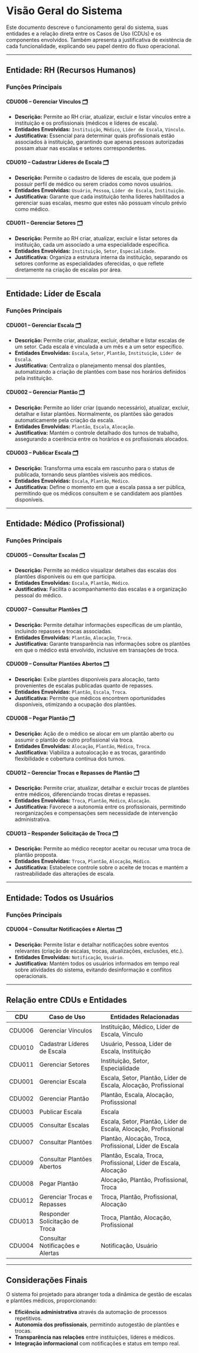 # Visão Geral do Sistema

Este documento descreve o funcionamento geral do sistema, suas entidades e a relação direta entre os Casos de Uso (CDUs) e os componentes envolvidos. Também apresenta a justificativa de existência de cada funcionalidade, explicando seu papel dentro do fluxo operacional.

---

## Entidade: RH (Recursos Humanos)

### Funções Principais

#### CDU006 – Gerenciar Vínculos [🗂️](../cdu/cdu006_Gerenciar_vínculos/detalhamento.md)
- **Descrição:** Permite ao RH criar, atualizar, excluir e listar vínculos entre a instituição e os profissionais (médicos e líderes de escala).
- **Entidades Envolvidas:** `Instituição`, `Médico`, `Líder de Escala`, `Vínculo`.
- **Justificativa:** Essencial para determinar quais profissionais estão associados à instituição, garantindo que apenas pessoas autorizadas possam atuar nas escalas e setores correspondentes.

#### CDU010 – Cadastrar Líderes de Escala [🗂️](../cdu/cdu010_Cadastrar_líderes_de_escala/detalhamento.md)
- **Descrição:** Permite o cadastro de líderes de escala, que podem já possuir perfil de médico ou serem criados como novos usuários.
- **Entidades Envolvidas:** `Usuário`, `Pessoa`, `Líder de Escala`, `Instituição`.
- **Justificativa:** Garante que cada instituição tenha líderes habilitados a gerenciar suas escalas, mesmo que estes não possuam vínculo prévio como médico.

#### CDU011 – Gerenciar Setores [🗂️](../cdu/cdu011_Gerenciar_setores/detalhamento.md)
- **Descrição:** Permite ao RH criar, atualizar, excluir e listar setores da instituição, cada um associado a uma especialidade específica.
- **Entidades Envolvidas:** `Instituição`, `Setor`, `Especialidade`.
- **Justificativa:** Organiza a estrutura interna da instituição, separando os setores conforme as especialidades oferecidas, o que reflete diretamente na criação de escalas por área.

---

## Entidade: Líder de Escala

### Funções Principais

#### CDU001 – Gerenciar Escala [🗂️](../cdu/cdu001_Gerenciar_escala/detalhamento.md)
- **Descrição:** Permite criar, atualizar, excluir, detalhar e listar escalas de um setor. Cada escala é vinculada a um mês e a um setor específico.
- **Entidades Envolvidas:** `Escala`, `Setor`, `Plantão`, `Instituição`, `Líder de Escala`.
- **Justificativa:** Centraliza o planejamento mensal dos plantões, automatizando a criação de plantões com base nos horários definidos pela instituição.

#### CDU002 – Gerenciar Plantão [🗂️](../cdu/cdu002_Gerenciar_plantão/detalhamento.md)
- **Descrição:** Permite ao líder criar (quando necessário), atualizar, excluir, detalhar e listar plantões. Normalmente, os plantões são gerados automaticamente pela criação da escala.
- **Entidades Envolvidas:** `Plantão`, `Escala`, `Alocação`.
- **Justificativa:** Mantém o controle detalhado dos turnos de trabalho, assegurando a coerência entre os horários e os profissionais alocados.

#### CDU003 – Publicar Escala [🗂️](../cdu/cdu003_Publicar_escala/detalhamento.md)
- **Descrição:** Transforma uma escala em rascunho para o status de publicada, tornando seus plantões visíveis aos médicos.
- **Entidades Envolvidas:** `Escala`, `Plantão`, `Médico`.
- **Justificativa:** Define o momento em que a escala passa a ser pública, permitindo que os médicos consultem e se candidatem aos plantões disponíveis.

---

## Entidade: Médico (Profissional)

### Funções Principais

#### CDU005 – Consultar Escalas [🗂️](../cdu/cdu005_Consultar_escalas/detalhamento.md)
- **Descrição:** Permite ao médico visualizar detalhes das escalas dos plantões disponíveis ou em que participa.
- **Entidades Envolvidas:** `Escala`, `Plantão`, `Médico`.
- **Justificativa:** Facilita o acompanhamento das escalas e a organização pessoal do médico.

#### CDU007 – Consultar Plantões [🗂️](../cdu/cdu007_Consultar_plantões/detalhamento.md)
- **Descrição:** Permite detalhar informações específicas de um plantão, incluindo repasses e trocas associadas.
- **Entidades Envolvidas:** `Plantão`, `Alocação`, `Troca`.
- **Justificativa:** Garante transparência nas informações sobre os plantões em que o médico está envolvido, inclusive em transações de troca.

#### CDU009 – Consultar Plantões Abertos [🗂️](../cdu/cdu009_Consultar_plantões_abertos/detalhamento.md)
- **Descrição:** Exibe plantões disponíveis para alocação, tanto provenientes de escalas publicadas quanto de repasses.
- **Entidades Envolvidas:** `Plantão`, `Escala`, `Troca`.
- **Justificativa:** Permite que médicos encontrem oportunidades disponíveis, otimizando a ocupação dos plantões.

#### CDU008 – Pegar Plantão [🗂️](../cdu/cdu008_Pegar_plantão/detalhamento.md)
- **Descrição:** Ação de o médico se alocar em um plantão aberto ou assumir o plantão de outro profissional via troca.
- **Entidades Envolvidas:** `Alocação`, `Plantão`, `Médico`, `Troca`.
- **Justificativa:** Viabiliza a autoalocação e as trocas, garantindo flexibilidade e cobertura contínua dos turnos.

#### CDU012 – Gerenciar Trocas e Repasses de Plantão [🗂️](../cdu/cdu012_Gerenciar_trocas_e_repasses_de_plantão/detalhamento.md)
- **Descrição:** Permite criar, atualizar, detalhar e excluir trocas de plantões entre médicos, diferenciando trocas diretas e repasses.
- **Entidades Envolvidas:** `Troca`, `Plantão`, `Médico`, `Alocação`.
- **Justificativa:** Favorece a autonomia entre os profissionais, permitindo reorganizações e compensações sem necessidade de intervenção administrativa.

#### CDU013 – Responder Solicitação de Troca [🗂️](../cdu/cdu013_Responder_solicitação_de_troca/detalhamento.md)
- **Descrição:** Permite ao médico receptor aceitar ou recusar uma troca de plantão proposta.
- **Entidades Envolvidas:** `Troca`, `Plantão`, `Alocação`, `Médico`.
- **Justificativa:** Estabelece controle sobre o aceite de trocas e mantém a rastreabilidade das alterações de escala.

---

## Entidade: Todos os Usuários

### Funções Principais

#### CDU004 – Consultar Notificações e Alertas [🗂️](../cdu/cdu004_Consultar_notificações_e_alertas/detalhamento.md)
- **Descrição:** Permite listar e detalhar notificações sobre eventos relevantes (criação de escalas, trocas, atualizações, exclusões, etc.).
- **Entidades Envolvidas:** `Notificação`, `Usuário`.
- **Justificativa:** Mantém todos os usuários informados em tempo real sobre atividades do sistema, evitando desinformação e conflitos operacionais.

---

## Relação entre CDUs e Entidades

| CDU    | Caso de Uso                      | Entidades Relacionadas                                          |
|--------|----------------------------------|-----------------------------------------------------------------|
| CDU006 | Gerenciar Vínculos               | Instituição, Médico, Líder de Escala, Vínculo                   |
| CDU010 | Cadastrar Líderes de Escala      | Usuário, Pessoa, Líder de Escala, Instituição                   |
| CDU011 | Gerenciar Setores                | Instituição, Setor, Especialidade                               |
| CDU001 | Gerenciar Escala                 | Escala, Setor, Plantão, Líder de Escala, Alocação, Profissional |
| CDU002 | Gerenciar Plantão                | Plantão, Escala, Alocação, Profisssional                        |
| CDU003 | Publicar Escala                  | Escala                                                          |
| CDU005 | Consultar Escalas                | Escala, Setor, Plantão, Líder de Escala, Alocação, Profissional |
| CDU007 | Consultar Plantões               | Plantão, Alocação, Troca, Profissional, Líder de Escala         |
| CDU009 | Consultar Plantões Abertos       | Plantão, Escala, Troca, Profissional, Líder de Escala, Alocação |
| CDU008 | Pegar Plantão                    | Alocação, Plantão, Profissional, Troca                          |
| CDU012 | Gerenciar Trocas e Repasses      | Troca, Plantão, Profissional, Alocação                          |
| CDU013 | Responder Solicitação de Troca   | Troca, Plantão, Alocação, Profissional                          |
| CDU004 | Consultar Notificações e Alertas | Notificação, Usuário                                            |

---

## Considerações Finais

O sistema foi projetado para abranger toda a dinâmica de gestão de escalas e plantões médicos, proporcionando:
- **Eficiência administrativa** através da automação de processos repetitivos.
- **Autonomia dos profissionais**, permitindo autogestão de plantões e trocas.
- **Transparência nas relações** entre instituições, líderes e médicos.
- **Integração informacional** com notificações e status em tempo real.
